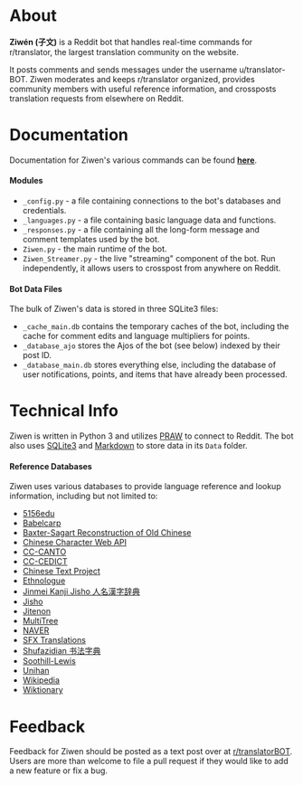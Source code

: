 # About

**Ziwén (子文)** is a Reddit bot that handles real-time commands for r/translator, the largest translation community on the website. 

It posts comments and sends messages under the username u/translator-BOT. Ziwen moderates and keeps r/translator organized, provides community members with useful reference information, and crossposts translation requests from elsewhere on Reddit.

# Documentation

Documentation for Ziwen's various commands can be found **[here](https://www.reddit.com/r/translatorBOT/wiki/ziwen)**. 

#### Modules

* `_config.py` - a file containing connections to the bot's databases and credentials.
* `_languages.py` - a file containing basic language data and functions.
* `_responses.py` - a file containing all the long-form message and comment templates used by the bot.
* `Ziwen.py` - the main runtime of the bot.
* `Ziwen_Streamer.py` - the live "streaming" component of the bot. Run independently, it allows users to crosspost from anywhere on Reddit.

#### Bot Data Files

The bulk of Ziwen's data is stored in three SQLite3 files:

* `_cache_main.db` contains the temporary caches of the bot, including the cache for comment edits and language multipliers for points.
* `_database_ajo` stores the Ajos of the bot (see below) indexed by their post ID.
* `_database_main.db` stores everything else, including the database of user notifications, points, and items that have already been processed.

# Technical Info

Ziwen is written in Python 3 and utilizes [PRAW](https://github.com/praw-dev/praw) to connect to Reddit. The bot also uses [SQLite3](https://www.sqlite.org/index.html) and [Markdown](https://daringfireball.net/projects/markdown/syntax) to store data in its `Data` folder. 

#### Reference Databases

Ziwen uses various databases to provide language reference and lookup information, including but not limited to: 

* [5156edu](http://cy.5156edu.com/)
* [Babelcarp](http://www.panix.com/~perin/babelcarp/)
* [Baxter-Sagart Reconstruction of Old Chinese](http://ocbaxtersagart.lsait.lsa.umich.edu/)
* [Chinese Character Web API](http://ccdb.hemiola.com/)
* [CC-CANTO](https://www.cantonese.org/)
* [CC-CEDICT](https://cc-cedict.org/)
* [Chinese Text Project](https://ctext.org/)
* [Ethnologue](http://ethnologue.com/)
* [Jinmei Kanji Jisho 人名漢字辞典](http://kanji.reader.bz/)
* [Jisho](http://jisho.org/)
* [Jitenon](https://yoji.jitenon.jp/)
* [MultiTree](http://multitree.org/)
* [NAVER](https://endic.naver.com/?sLn=en)
* [SFX Translations](http://thejadednetwork.com/sfx/)
* [Shufazidian  书法字典](http://www.shufazidian.com/)
* [Soothill-Lewis](http://mahajana.net/en/library/texts/a-dictionary-of-chinese-buddhist-terms)
* [Unihan](http://unicode.org/charts/unihan.html)
* [Wikipedia](https://www.wikipedia.org/)
* [Wiktionary](https://www.wiktionary.org/)

# Feedback

Feedback for Ziwen should be posted as a text post over at [r/translatorBOT](https://www.reddit.com/r/translatorBOT/). Users are more than welcome to file a pull request if they would like to add a new feature or fix a bug. 
